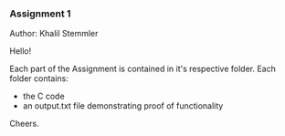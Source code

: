 ### Assignment 1
Author: Khalil Stemmler

Hello!

Each part of the Assignment is contained in it's respective folder. Each folder contains:
- the C code
- an output.txt file demonstrating proof of functionality

Cheers.

